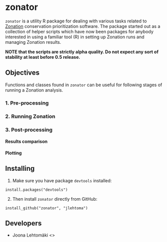 # zonator

`zonator` is a utility R package for dealing with various tasks related to
[Zonation](http://www.helsinki.fi/bioscience/consplan/software/Zonation/index.html) 
conservation prioritization software. The package started out as a collection
of helper scripts which have now been packages for anybody interested in using
a familiar tool (R) in setting up Zonation runs and managing Zonation results.

**NOTE that the scripts are strictly alpha quality. Do not expect any sort 
of stability at least before 0.5 release.**

## Objectives

Functions and classes found in `zonator` can be useful for following stages
of running a Zonation analysis.

### 1. Pre-processing
### 2. Running Zonation
### 3. Post-processing

#### Results comparison

#### Plotting

## Installing

1. Make sure you have package `devtools` installed:  
```
install.packages("devtools")
```
2. Then install `zonator` directly from GitHub:  
```
install_github("zonator", "jlehtoma")
```

## Developers

* Joona Lehtomäki <>
